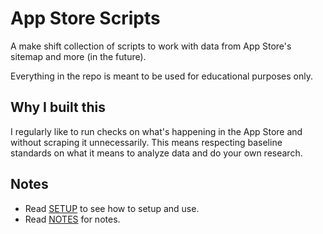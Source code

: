 # App Store Scripts

A make shift collection of scripts to work with data from App Store's sitemap and more (in the future).

Everything in the repo is meant to be used for educational purposes only.

## Why I built this

I regularly like to run checks on what's happening in the App Store and without scraping it unnecessarily. This means respecting baseline standards on what it means to analyze data and do your own research.

## Notes

- Read [SETUP](./SETUP.md) to see how to setup and use.
- Read [NOTES](./NOTES.md) for notes.
